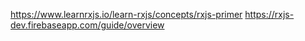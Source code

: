 https://www.learnrxjs.io/learn-rxjs/concepts/rxjs-primer
https://rxjs-dev.firebaseapp.com/guide/overview
